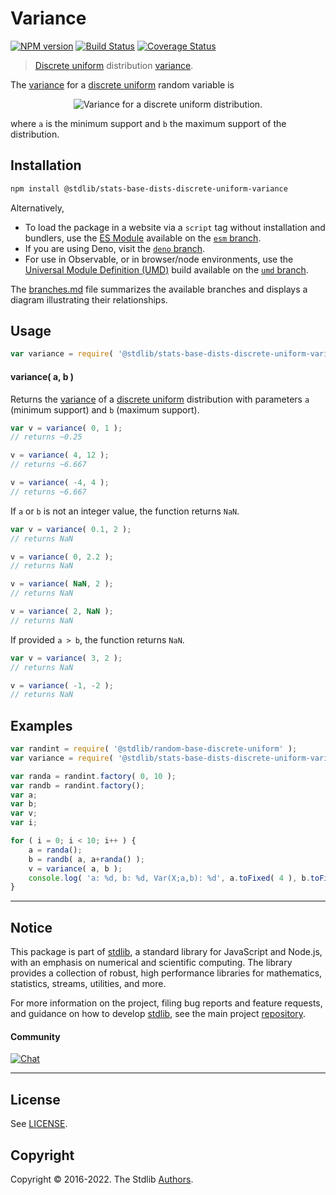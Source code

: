 <!--

@license Apache-2.0

Copyright (c) 2018 The Stdlib Authors.

Licensed under the Apache License, Version 2.0 (the "License");
you may not use this file except in compliance with the License.
You may obtain a copy of the License at

   http://www.apache.org/licenses/LICENSE-2.0

Unless required by applicable law or agreed to in writing, software
distributed under the License is distributed on an "AS IS" BASIS,
WITHOUT WARRANTIES OR CONDITIONS OF ANY KIND, either express or implied.
See the License for the specific language governing permissions and
limitations under the License.

-->

# Variance

[![NPM version][npm-image]][npm-url] [![Build Status][test-image]][test-url] [![Coverage Status][coverage-image]][coverage-url] <!-- [![dependencies][dependencies-image]][dependencies-url] -->

> [Discrete uniform][discrete-uniform-distribution] distribution [variance][variance].

<!-- Section to include introductory text. Make sure to keep an empty line after the intro `section` element and another before the `/section` close. -->

<section class="intro">

The [variance][variance] for a [discrete uniform][discrete-uniform-distribution] random variable is

<!-- <equation class="equation" label="eq:discrete_uniform_variance" align="center" raw="\operatorname{Var}\left( X \right) = \frac{\left( b - a + 1 \right)^2 - 1}{12}" alt="Variance for a discrete uniform distribution."> -->

<div class="equation" align="center" data-raw-text="\operatorname{Var}\left( X \right) = \frac{\left( b - a + 1 \right)^2 - 1}{12}" data-equation="eq:discrete_uniform_variance">
    <img src="https://cdn.jsdelivr.net/gh/stdlib-js/stdlib@591cf9d5c3a0cd3c1ceec961e5c49d73a68374cb/lib/node_modules/@stdlib/stats/base/dists/discrete-uniform/variance/docs/img/equation_discrete_uniform_variance.svg" alt="Variance for a discrete uniform distribution.">
    <br>
</div>

<!-- </equation> -->

where `a` is the minimum support and `b` the maximum support of the distribution.

</section>

<!-- /.intro -->

<!-- Package usage documentation. -->

<section class="installation">

## Installation

```bash
npm install @stdlib/stats-base-dists-discrete-uniform-variance
```

Alternatively,

-   To load the package in a website via a `script` tag without installation and bundlers, use the [ES Module][es-module] available on the [`esm` branch][esm-url].
-   If you are using Deno, visit the [`deno` branch][deno-url].
-   For use in Observable, or in browser/node environments, use the [Universal Module Definition (UMD)][umd] build available on the [`umd` branch][umd-url].

The [branches.md][branches-url] file summarizes the available branches and displays a diagram illustrating their relationships.

</section>

<section class="usage">

## Usage

```javascript
var variance = require( '@stdlib/stats-base-dists-discrete-uniform-variance' );
```

#### variance( a, b )

Returns the [variance][variance] of a [discrete uniform][discrete-uniform-distribution] distribution with parameters `a` (minimum support) and `b` (maximum support).

```javascript
var v = variance( 0, 1 );
// returns ~0.25

v = variance( 4, 12 );
// returns ~6.667

v = variance( -4, 4 );
// returns ~6.667
```

If `a` or `b` is not an integer value, the function returns `NaN`.

```javascript
var v = variance( 0.1, 2 );
// returns NaN

v = variance( 0, 2.2 );
// returns NaN

v = variance( NaN, 2 );
// returns NaN

v = variance( 2, NaN );
// returns NaN
```

If provided `a > b`, the function returns `NaN`.

```javascript
var v = variance( 3, 2 );
// returns NaN

v = variance( -1, -2 );
// returns NaN
```

</section>

<!-- /.usage -->

<!-- Package usage notes. Make sure to keep an empty line after the `section` element and another before the `/section` close. -->

<section class="notes">

</section>

<!-- /.notes -->

<!-- Package usage examples. -->

<section class="examples">

## Examples

<!-- eslint no-undef: "error" -->

```javascript
var randint = require( '@stdlib/random-base-discrete-uniform' );
var variance = require( '@stdlib/stats-base-dists-discrete-uniform-variance' );

var randa = randint.factory( 0, 10 );
var randb = randint.factory();
var a;
var b;
var v;
var i;

for ( i = 0; i < 10; i++ ) {
    a = randa();
    b = randb( a, a+randa() );
    v = variance( a, b );
    console.log( 'a: %d, b: %d, Var(X;a,b): %d', a.toFixed( 4 ), b.toFixed( 4 ), v.toFixed( 4 ) );
}
```

</section>

<!-- /.examples -->

<!-- Section to include cited references. If references are included, add a horizontal rule *before* the section. Make sure to keep an empty line after the `section` element and another before the `/section` close. -->

<section class="references">

</section>

<!-- /.references -->

<!-- Section for related `stdlib` packages. Do not manually edit this section, as it is automatically populated. -->

<section class="related">

</section>

<!-- /.related -->

<!-- Section for all links. Make sure to keep an empty line after the `section` element and another before the `/section` close. -->


<section class="main-repo" >

* * *

## Notice

This package is part of [stdlib][stdlib], a standard library for JavaScript and Node.js, with an emphasis on numerical and scientific computing. The library provides a collection of robust, high performance libraries for mathematics, statistics, streams, utilities, and more.

For more information on the project, filing bug reports and feature requests, and guidance on how to develop [stdlib][stdlib], see the main project [repository][stdlib].

#### Community

[![Chat][chat-image]][chat-url]

---

## License

See [LICENSE][stdlib-license].


## Copyright

Copyright &copy; 2016-2022. The Stdlib [Authors][stdlib-authors].

</section>

<!-- /.stdlib -->

<!-- Section for all links. Make sure to keep an empty line after the `section` element and another before the `/section` close. -->

<section class="links">

[npm-image]: http://img.shields.io/npm/v/@stdlib/stats-base-dists-discrete-uniform-variance.svg
[npm-url]: https://npmjs.org/package/@stdlib/stats-base-dists-discrete-uniform-variance

[test-image]: https://github.com/stdlib-js/stats-base-dists-discrete-uniform-variance/actions/workflows/test.yml/badge.svg?branch=main
[test-url]: https://github.com/stdlib-js/stats-base-dists-discrete-uniform-variance/actions/workflows/test.yml?query=branch:main

[coverage-image]: https://img.shields.io/codecov/c/github/stdlib-js/stats-base-dists-discrete-uniform-variance/main.svg
[coverage-url]: https://codecov.io/github/stdlib-js/stats-base-dists-discrete-uniform-variance?branch=main

<!--

[dependencies-image]: https://img.shields.io/david/stdlib-js/stats-base-dists-discrete-uniform-variance.svg
[dependencies-url]: https://david-dm.org/stdlib-js/stats-base-dists-discrete-uniform-variance/main

-->

[chat-image]: https://img.shields.io/gitter/room/stdlib-js/stdlib.svg
[chat-url]: https://gitter.im/stdlib-js/stdlib/

[stdlib]: https://github.com/stdlib-js/stdlib

[stdlib-authors]: https://github.com/stdlib-js/stdlib/graphs/contributors

[umd]: https://github.com/umdjs/umd
[es-module]: https://developer.mozilla.org/en-US/docs/Web/JavaScript/Guide/Modules

[deno-url]: https://github.com/stdlib-js/stats-base-dists-discrete-uniform-variance/tree/deno
[umd-url]: https://github.com/stdlib-js/stats-base-dists-discrete-uniform-variance/tree/umd
[esm-url]: https://github.com/stdlib-js/stats-base-dists-discrete-uniform-variance/tree/esm
[branches-url]: https://github.com/stdlib-js/stats-base-dists-discrete-uniform-variance/blob/main/branches.md

[stdlib-license]: https://raw.githubusercontent.com/stdlib-js/stats-base-dists-discrete-uniform-variance/main/LICENSE

[discrete-uniform-distribution]: https://en.wikipedia.org/wiki/Discrete_uniform_distribution

[variance]: https://en.wikipedia.org/wiki/Variance

</section>

<!-- /.links -->
